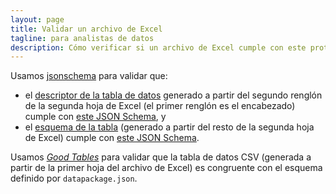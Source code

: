 ```yaml
---
layout: page
title: Validar un archivo de Excel
tagline: para analistas de datos
description: Cómo verificar si un archivo de Excel cumple con este protocolo
---
```


Usamos [jsonschema](https://github.com/Julian/jsonschema) para validar que:

- el [descriptor de la tabla de datos](http://frictionlessdata.io/specs/tabular-data-resource/) generado a partir del segundo renglón de la segunda hoja de Excel (el primer renglón es el encabezado) cumple con [este JSON Schema](http://frictionlessdata.io/schemas/tabular-data-resource.json), y
- el [esquema de la tabla](http://frictionlessdata.io/specs/table-schema/) (generado a partir del resto de la segunda hoja de Excel) cumple con [este JSON Schema](http://frictionlessdata.io/schemas/table-schema.json).

Usamos [_Good Tables_](https://github.com/frictionlessdata/goodtables-py) para validar que la tabla de datos CSV (generada a partir de la primer hoja del archivo de Excel) es congruente con el esquema definido por `datapackage.json`.
